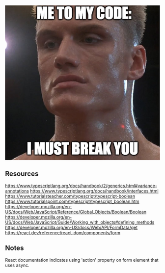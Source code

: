 <p align="center">
<img src="image.png" alt="Joke about 'breaking' code, referencing Ivan Drago from Rocky IV." width="600"/>
</p>

## Resources

https://www.typescriptlang.org/docs/handbook/2/generics.html#variance-annotations
https://www.typescriptlang.org/docs/handbook/interfaces.html
https://www.tutorialsteacher.com/typescript/typescript-boolean
https://www.tutorialspoint.com/typescript/typescript_boolean.htm
https://developer.mozilla.org/en-US/docs/Web/JavaScript/Reference/Global_Objects/Boolean/Boolean
https://developer.mozilla.org/en-US/docs/Web/JavaScript/Guide/Working_with_objects#defining_methods
https://developer.mozilla.org/en-US/docs/Web/API/FormData/get
https://react.dev/reference/react-dom/components/form

## Notes

React documentation indicates using 'action' property on form element that uses async.